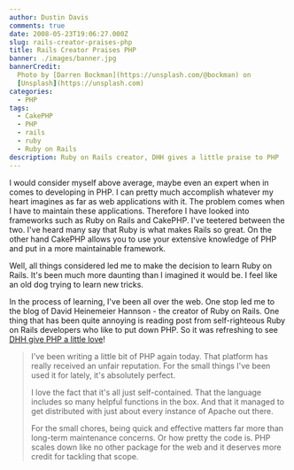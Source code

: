 ```yaml
---
author: Dustin Davis
comments: true
date: 2008-05-23T19:06:27.000Z
slug: rails-creator-praises-php
title: Rails Creator Praises PHP
banner: ./images/banner.jpg
bannerCredit:
  Photo by [Darren Bockman](https://unsplash.com/@bockman) on
  [Unsplash](https://unsplash.com)
categories:
  - PHP
tags:
  - CakePHP
  - PHP
  - rails
  - ruby
  - Ruby on Rails
description: Ruby on Rails creator, DHH gives a little praise to PHP
---
```


I would consider myself above average, maybe even an expert when in comes to
developing in PHP. I can pretty much accomplish whatever my heart imagines as
far as web applications with it. The problem comes when I have to maintain these
applications. Therefore I have looked into frameworks such as Ruby on Rails and
CakePHP. I've teetered between the two. I've heard many say that Ruby is what
makes Rails so great. On the other hand CakePHP allows you to use your extensive
knowledge of PHP and put in a more maintainable framework.

Well, all things considered led me to make the decision to learn Ruby on Rails.
It's been much more daunting than I imagined it would be. I feel like an old dog
trying to learn new tricks.

In the process of learning, I've been all over the web. One stop led me to the
blog of David Heinemeier Hannson - the creator of Ruby on Rails. One thing that
has been quite annoying is reading post from self-righteous Ruby on Rails
developers who like to put down PHP. So it was refreshing to see
[DHH give PHP a little love](https://dhh.dk/posts/23-the-immediacy-of-php)!

> I've been writing a little bit of PHP again today. That platform has really
> received an unfair reputation. For the small things I've been used it for
> lately, it's absolutely perfect.
>
> I love the fact that it's all just self-contained. That the language includes
> so many helpful functions in the box. And that it managed to get distributed
> with just about every instance of Apache out there.
>
> For the small chores, being quick and effective matters far more than
> long-term maintenance concerns. Or how pretty the code is. PHP scales down
> like no other package for the web and it deserves more credit for tackling
> that scope.
